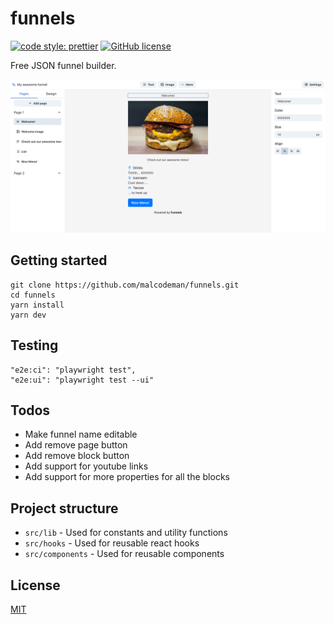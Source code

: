 # funnels

[![code style: prettier](https://img.shields.io/badge/code_style-prettier-ff69b4.svg)](https://github.com/prettier/prettier)
[![GitHub license](https://img.shields.io/badge/license-MIT-blue.svg)](https://github.com/malcodeman/funnels/blob/master/LICENSE)

Free JSON funnel builder.

![Screenshot](readme/screenshot.png)

## Getting started

```
git clone https://github.com/malcodeman/funnels.git
cd funnels
yarn install
yarn dev
```

## Testing

```
"e2e:ci": "playwright test",
"e2e:ui": "playwright test --ui"
```

## Todos

- Make funnel name editable
- Add remove page button
- Add remove block button
- Add support for youtube links
- Add support for more properties for all the blocks

## Project structure

- `src/lib` - Used for constants and utility functions
- `src/hooks` - Used for reusable react hooks
- `src/components` - Used for reusable components

## License

[MIT](./LICENSE)
